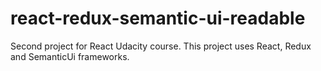 # react-redux-semantic-ui-readable
Second project for React Udacity course. This project uses React, Redux and SemanticUi frameworks.
